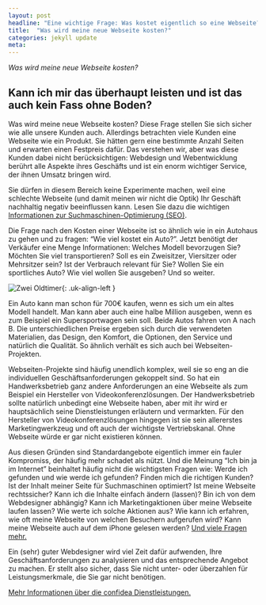 ```yaml
---
layout: post
headline: "Eine wichtige Frage: Was kostet eigentlich so eine Webseite?"
title:  "Was wird meine neue Webseite kosten?"
categories: jekyll update
meta:
---
```

*Was wird meine neue Webseite kosten?*

## Kann ich mir das überhaupt leisten und ist das auch kein Fass ohne Boden?

Was wird meine neue Webseite kosten? Diese Frage stellen Sie sich sicher wie alle unsere Kunden auch. Allerdings betrachten viele Kunden eine Webseite wie ein Produkt. Sie hätten gern eine bestimmte Anzahl Seiten und erwarten einen Festpreis dafür. Das verstehen wir, aber was diese Kunden dabei nicht berücksichtigen: Webdesign und Webentwicklung berührt alle Aspekte ihres Geschäfts und ist ein enorm wichtiger Service, der ihnen Umsatz bringen wird.

<!--break-->

Sie dürfen in diesem Bereich keine Experimente machen, weil eine schlechte Webseite (und damit meinen wir nicht die Optik) Ihr Geschäft nachhaltig negativ beeinflussen kann. Lesen Sie dazu die wichtigen [Informationen zur Suchmaschinen-Optimierung (SEO)](/seo-suchmaschinen-optimierung).

Die Frage nach den Kosten einer Webseite ist so ähnlich wie in ein Autohaus zu gehen und zu fragen: “Wie viel kostet ein Auto?”. Jetzt benötigt der Verkäufer eine Menge Informationen: Welches Modell bevorzugen Sie? Möchten Sie viel transportieren? Soll es ein Zweisitzer, Viersitzer oder Mehrsitzer sein? Ist der Verbrauch relevant für Sie? Wollen Sie ein sportliches Auto? Wie viel wollen Sie ausgeben? Und so weiter.

![Zwei Oldtimer](/assets/images/zwei-oldtimer-300x200.jpg "Zwei Oldtimer"){: .uk-align-left }

Ein Auto kann man schon für 700€ kaufen, wenn es sich um ein altes Modell handelt. Man kann aber auch eine halbe Million ausgeben, wenn es zum Beispiel ein Supersportwagen sein soll. Beide Autos fahren von A nach B. Die unterschiedlichen Preise ergeben sich durch die verwendeten Materialien, das Design, den Komfort, die Optionen, den Service und natürlich die Qualität. So ähnlich verhält es sich auch bei Webseiten-Projekten.

Webseiten-Projekte sind häufig unendlich komplex, weil sie so eng an die individuellen Geschäftsanforderungen gekoppelt sind. So hat ein Handwerksbetrieb ganz andere Anforderungen an eine Webseite als zum Beispiel ein Hersteller von Videokonferenzlösungen. Der Handwerksbetrieb sollte natürlich unbedingt eine Webseite haben, aber mit ihr wird er hauptsächlich seine Dienstleistungen erläutern und vermarkten. Für den Hersteller von Videokonferenzlösungen hingegen ist sie sein allererstes Marketingwerkzeug und oft auch der wichtigste Vertriebskanal. Ohne Webseite würde er gar nicht existieren können.

Aus diesen Gründen sind Standardangebote eigentlich immer ein fauler Kompromiss, der häufig mehr schadet als nützt. Und die Meinung “Ich bin ja im Internet” beinhaltet häufig nicht die wichtigsten Fragen wie: Werde ich gefunden und wie werde ich gefunden? Finden mich die richtigen Kunden? Ist der Inhalt meiner Seite für Suchmaschinen optimiert? Ist meine Webseite rechtssicher? Kann ich die Inhalte einfach ändern (lassen)? Bin ich von dem Webdesigner abhängig? Kann ich Marketingaktionen über meine Webseite laufen lassen? Wie werte ich solche Aktionen aus? Wie kann ich erfahren, wie oft meine Webseite von welchen Besuchern aufgerufen wird? Kann meine Webseite auch auf dem iPhone gelesen werden? [Und viele Fragen mehr.](/pages/downloads/fragen-und-antworten)

Ein (sehr) guter Webdesigner wird viel Zeit dafür aufwenden, Ihre Geschäftsanforderungen zu analysieren und das entsprechende Angebot zu machen. Er stellt also sicher, dass Sie nicht unter- oder überzahlen für Leistungsmerkmale, die Sie gar nicht benötigen.

[Mehr Informationen über die confidea Dienstleistungen.](/pages/webdesing-responsive-webseite)

